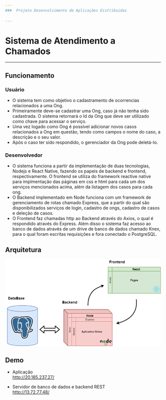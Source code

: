 ```yaml
---
###  Projeto Desenvolvimento de Aplicações Distribuidas

---
```


# Sistema de Atendimento a Chamados

---

## Funcionamento

### Usuário

- O sistema tem como objetivo o cadastramento de ocorrencias relacionados a uma Ong. 
- Primeiramente deve-se cadastrar uma Ong, caso já não tenha sido cadastrada. O sistema retornará o Id da Ong que deve ser utilizado como chave para acessar o serviço. 
- Uma vez logado como Ong é possível adicionar novos casos relacionados a Ong em questão, tendo como campos o nome do caso, a descrição e o seu valor.
- Após o caso ter sido respondido, o gerenciador da Ong pode deletá-lo.

### Desenvolvedor

- O sistema funciona a partir da implementação de duas tecnologias, Nodejs e React Native, fazendo os papeis de backend e frontend, respectivamente. O frontend se utiliza do framework reactive native para implmentação das páginas em css e html para cada um dos serviços mencionados acima, além da listagem dos casos para cada ong. 
- O Backend implementado em Node funciona com um framework de gerenciamento de rotas chamado Express, que a partir do qual são disponibilizados serviços de login, cadastro de ongs, cadastro de casos e deleção de casos.
- O Frontend faz chamadas http ao Backend através do Axios, o qual é respondido através do Express.
Além disso o sistema faz acesso ao banco de dados através de um drive de banco de dados chamado Knex, para o qual foram escritas requisições e fora conectado o PostgreSQL.


## Arquitetura

![diagram](https://github.com/mcesarpl/DADProject/blob/master/doc/images/Diagram.png)


## Demo

- Aplicação\
http://20.185.237.27/

- Servidor de banco de dados e backend REST\
http://13.72.77.48/
